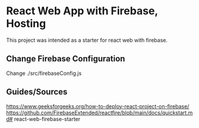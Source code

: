 # React Web App with Firebase, Hosting

This project was intended as a starter for react web with firebase. 

## Change Firebase Configuration
Change ./src/firebaseConfig.js

## Guides/Sources
https://www.geeksforgeeks.org/how-to-deploy-react-project-on-firebase/
https://github.com/FirebaseExtended/reactfire/blob/main/docs/quickstart.md#   r e a c t - w e b - f i r e b a s e - s t a r t e r  
 